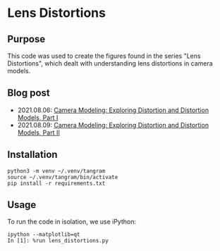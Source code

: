 # Lens Distortions

## Purpose

This code was used to create the figures found in the series "Lens Distortions",
which dealt with understanding lens distortions in camera models.

## Blog post

- 2021.08.06: [Camera Modeling: Exploring Distortion and Distortion Models, Part
  I](https://www.tangramvision.com/blog/camera-modeling-exploring-distortion-and-distortion-models-part-i)
- 2021.08.09: [Camera Modeling: Exploring Distortion and Distortion Models, Part
  II](https://www.tangramvision.com/blog/camera-modeling-exploring-distortion-and-distortion-models-part-ii)

## Installation

```
python3 -m venv ~/.venv/tangram
source ~/.venv/tangram/bin/activate
pip install -r requirements.txt
```

## Usage

To run the code in isolation, we use iPython:

```
ipython --matplotlib=qt
In [1]: %run lens_distortions.py
```

